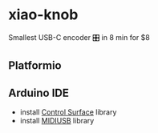 # xiao-knob
Smallest USB-C encoder 🎛  in 8 min for $8

## Platformio

## Arduino IDE
- install [Control Surface](https://github.com/tttapa/Control-Surface) library
- install [MIDIUSB](https://github.com/arduino-libraries/MIDIUSB) library

